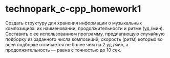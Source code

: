 # technopark_c-cpp_homework1

Создать структуру для хранения информации о музыкальных композициях: их наименовании, продолжительности и ритме (уд./мин). Составить с ее использованием программу, предлагающую случайную подборку из заданного числа композиций, скорость (ритм) которых во всей подборке отличается не более чем на 2 уд./мин, а продолжительность — равна с точностью до 10 сек.
